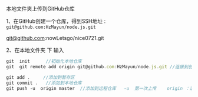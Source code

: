 本地文件夹上传到GitHub仓库 

1、在GitHub创建一个仓库，得到SSH地址 : `git@github.com:HzMayun/node.js.git`

git@github.com:nowLetsgo/nice0721.git



2、在本地文件夹 下   输入  

```   js
git  init      //初始化本地仓库 
git  git remote add origin git@github.com:HzMayun/node.js.git //连接到创建的GitHub仓库

git add .     //添加到暂存区
git commit .   //添加到本地仓库
git push -u  origin master  //添加到远程仓库   -u  第一次上传    origin ：远程仓库的别名 
```


